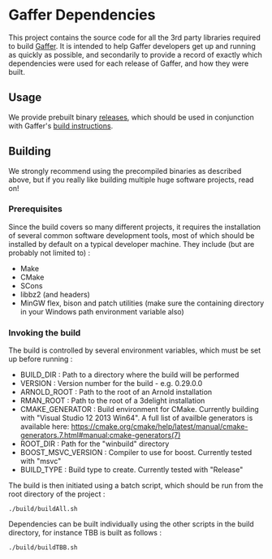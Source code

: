 Gaffer Dependencies
===================

This project contains the source code for all the 3rd party libraries required to build [Gaffer](https://github.com/GafferHQ/gaffer). It is intended to help Gaffer developers get up and running as quickly as possible, and secondarily to provide a record of exactly which dependencies were used for each release of Gaffer, and how they were built.

Usage
-----

We provide prebuilt binary [releases](https://github.com/GafferHQ/dependencies/releases), which should be used in conjunction with Gaffer's [build instructions](https://github.com/GafferHQ/gaffer#building).

Building
--------

We strongly recommend using the precompiled binaries as described above, but if you really like building multiple huge software projects, read on!

### Prerequisites

Since the build covers so many different projects, it requires the installation of several common software development tools, most of which should be installed by default on a typical developer machine. They include (but are probably not limited to) :

- Make
- CMake
- SCons
- libbz2 (and headers)
- MinGW flex, bison and patch utilities (make sure the containing directory in your Windows path environment variable also)

### Invoking the build

The build is controlled by several environment variables, which must be set up before running :

- BUILD_DIR : Path to a directory where the build will be performed
- VERSION : Version number for the build - e.g. 0.29.0.0
- ARNOLD_ROOT : Path to the root of an Arnold installation
- RMAN_ROOT : Path to the root of a 3delight installation
- CMAKE_GENERATOR : Build environment for CMake. Currently building with "Visual Studio 12 2013 Win64". A full list of availble generators is available here: https://cmake.org/cmake/help/latest/manual/cmake-generators.7.html#manual:cmake-generators(7)
- ROOT_DIR : Path for the "winbuild" directory
- BOOST_MSVC_VERSION : Compiler to use for boost. Currently tested with "msvc"
- BUILD_TYPE : Build type to create. Currently tested with "Release"

The build is then initiated using a batch script, which should be run from the root directory of the project :

```
./build/buildAll.sh
```

Dependencies can be built individually using the other scripts in the build directory, for instance TBB is built as follows :

```
./build/buildTBB.sh
```
